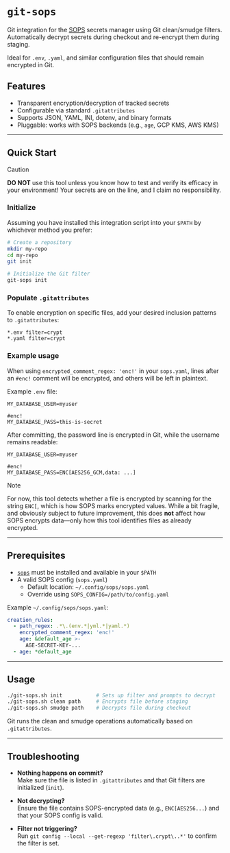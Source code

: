 # `git-sops`

Git integration for the [SOPS](https://github.com/mozilla/sops) secrets manager using Git clean/smudge filters. Automatically decrypt secrets during checkout and re-encrypt them during staging.

Ideal for `.env`, `.yaml`, and similar configuration files that should remain encrypted in Git.

## Features

- Transparent encryption/decryption of tracked secrets
- Configurable via standard `.gitattributes`
- Supports JSON, YAML, INI, dotenv, and binary formats
- Pluggable: works with SOPS backends (e.g., `age`, GCP KMS, AWS KMS)

---

## Quick Start

> [!CAUTION]
> **DO NOT** use this tool unless you know how to test and verify its efficacy in your environment! Your secrets are on the line, and I claim no responsibility.

### Initialize

Assuming you have installed this integration script into your `$PATH` by whichever method you prefer:

```bash
# Create a repository
mkdir my-repo
cd my-repo
git init

# Initialize the Git filter
git-sops init
```

### Populate `.gitattributes`

To enable encryption on specific files, add your desired inclusion patterns to `.gitattributes`:

```gitattributes
*.env filter=crypt
*.yaml filter=crypt
```

### Example usage

When using `encrypted_comment_regex: 'enc!'` in your `sops.yaml`, lines after an `#enc!` comment will be encrypted, and others will be left in plaintext.

Example `.env` file:

```env
MY_DATABASE_USER=myuser

#enc!
MY_DATABASE_PASS=this-is-secret
```

After committing, the password line is encrypted in Git, while the username remains readable:

```env
MY_DATABASE_USER=myuser

#enc!
MY_DATABASE_PASS=ENC[AES256_GCM,data: ...]
```

> [!NOTE]  
> For now, this tool detects whether a file is encrypted by scanning for the string `ENC[`, which is how SOPS marks encrypted values. While a bit fragile, and obviously subject to future improvement, this does **not** affect how SOPS encrypts data—only how this tool identifies files as already encrypted.

---

## Prerequisites

- [`sops`](https://github.com/mozilla/sops) must be installed and available in your `$PATH`
- A valid SOPS config (`sops.yaml`)
  - Default location: `~/.config/sops/sops.yaml`
  - Override using `SOPS_CONFIG=/path/to/config.yaml`

Example `~/.config/sops/sops.yaml`:

```yaml
creation_rules:
  - path_regex: .*\.(env.*|yml.*|yaml.*)
    encrypted_comment_regex: 'enc!'
    age: &default_age >-
      AGE-SECRET-KEY-...
  - age: *default_age
```

---

## Usage

```bash
./git-sops.sh init           # Sets up filter and prompts to decrypt
./git-sops.sh clean path     # Encrypts file before staging
./git-sops.sh smudge path    # Decrypts file during checkout
```

Git runs the clean and smudge operations automatically based on `.gitattributes`.

---

## Troubleshooting

- **Nothing happens on commit?**  
  Make sure the file is listed in `.gitattributes` and that Git filters are initialized (`init`).
  
- **Not decrypting?**  
  Ensure the file contains SOPS-encrypted data (e.g., `ENC[AES256...`) and that your SOPS config is valid.

- **Filter not triggering?**  
  Run `git config --local --get-regexp 'filter\.crypt\..*'` to confirm the filter is set.
